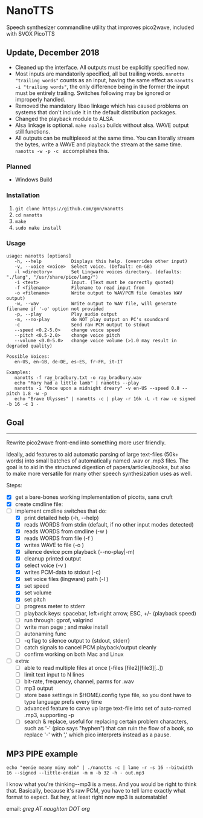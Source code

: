 NanoTTS
=======

Speech synthesizer commandline utility that improves pico2wave, included with SVOX PicoTTS

## Update, December 2018

- Cleaned up the interface. All outputs must be explicitly specified now.
- Most inputs are mandatorily specified, all but trailing words. `nanotts "trailing words"` counts as an input, having the same effect as `nanotts -i "trailing words"`, the only difference being in the former the input must be entirely trailing. Switches following may be ignored or improperly handled.
- Removed the mandatory libao linkage which has caused problems on systems that don't include it in the default distribution packages.
- Changed the playback module to ALSA.
- Alsa linkage is optional. `make noalsa` builds without alsa. WAVE output still functions.
- All outputs can be multiplexed at the same time. You can literally stream the bytes, write a WAVE and playback the stream at the same time. `nanotts -w -p -c ` accomplishes this.

### Planned
- Windows Build


### Installation
1. `git clone https://github.com/gmn/nanotts`
2. `cd nanotts`
3. `make`
4. `sudo make install`


### Usage
```
usage: nanotts [options]
   -h, --help           Displays this help. (overrides other input)
   -v, --voice <voice>  Select voice. (Default: en-GB)
   -l <directory>       Set Lingware voices directory. (defaults: "./lang", "/usr/share/pico/lang/")
   -i <text>            Input. (Text must be correctly quoted)
   -f <filename>        Filename to read input from
   -o <filename>        Write output to WAV/PCM file (enables WAV output)
   -w, --wav            Write output to WAV file, will generate filename if '-o' option not provided
   -p, --play           Play audio output
   -m, --no-play        do NOT play output on PC's soundcard
   -c                   Send raw PCM output to stdout
   --speed <0.2-5.0>    change voice speed
   --pitch <0.5-2.0>    change voice pitch
   --volume <0.0-5.0>   change voice volume (>1.0 may result in degraded quality)

Possible Voices:
   en-US, en-GB, de-DE, es-ES, fr-FR, it-IT

Examples:
   nanotts -f ray_bradbury.txt -o ray_bradbury.wav
   echo "Mary had a little lamb" | nanotts --play
   nanotts -i "Once upon a midnight dreary" -v en-US --speed 0.8 --pitch 1.8 -w -p
   echo "Brave Ulysses" | nanotts -c | play -r 16k -L -t raw -e signed -b 16 -c 1 -
```


## Goal
-----

Rewrite pico2wave front-end into something more user friendly.

Ideally, add features to aid automatic parsing of large text-files (50k+ words) into small batches of automatically named .wav or .mp3 files. The goal is to aid in the structured digestion of papers/articles/books, but also to make more versatile for many other speech synthesization uses as well.


Steps:
- [x] get a bare-bones working implementation of picotts, sans cruft
- [X] create cmdline file:
- [ ] implement cmdline switches that do:
    - [X] print detailed help (-h, --help)
    - [X] reads WORDS from stdin        (default, if no other input modes detected)
    - [X] reads WORDS from cmdline      (-w <words>)
    - [X] reads WORDS from file         (-f <filename>)
    - [X] writes WAVE to file           (-o <outputname>)
    - [X] silence device pcm playback   (--no-play|-m)
    - [X] cleanup printed output
    - [X] select voice                  (-v <voice>)
    - [X] writes PCM-data to stdout     (-c)
    - [X] set voice files (lingware) path (-l <path>)
    - [X] set speed
    - [X] set volume
    - [X] set pitch
    - [ ] progress meter to stderr
    - [ ] playback keys: spacebar, left+right arrow, ESC, +/- (playback speed)
    - [ ] run through: gprof, valgrind
    - [ ] write man page ; and make install
    - [ ] autonaming func
    - [ ] -q flag to silence output to {stdout, stderr}
    - [ ] catch signals to cancel PCM playback/output cleanly
    - [ ] confirm working on both Mac and Linux
- [ ] extra:
    - [ ] able to read multiple files at once (-files <file1>[file2][file3][..])
    - [ ] limit text input to N lines
    - [ ] bit-rate, frequency, channel, parms for .wav
    - [ ] mp3 output
    - [ ] store base settings in $HOME/.config type file, so you dont have to type language prefs every time
    - [ ] advanced feature to carve up large text-file into set of auto-named .mp3, supporting -p <prefix>
    - [ ] search & replace, useful for replacing certain problem characters, such as '-' (pico says "hyphen") that can ruin the flow of a book, so replace '-' with ',' which pico interprets instead as a pause.

## MP3 PIPE example
```
echo "eenie meany miny moh" | ./nanotts -c | lame -r -s 16 --bitwidth 16 --signed --little-endian -m m -b 32 -h - out.mp3
```

I know what you're thinking--mp3 is a mess. And you would be right to think that. Basically, because it's raw PCM, you have to tell lame exactly what format to expect. But hey, at least right now mp3 is automatable!


email: _greg AT naughton DOT org_
